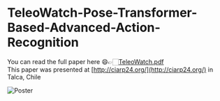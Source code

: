 # TeleoWatch-Pose-Transformer-Based-Advanced-Action-Recognition

You can read the full paper here 😄👉🏻[TeleoWatch.pdf](TeleoWatch.pdf)   
This paper was presented at [http://ciarp24.org/](http://ciarp24.org/) in Talca, Chile

![Poster](TeleoWatch_poster.jpg)


